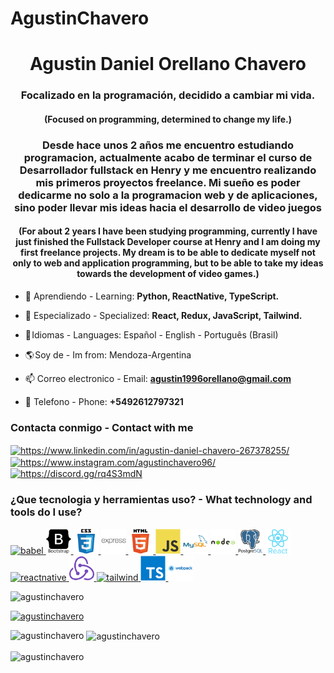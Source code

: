 ﻿# AgustinChavero

<h1 align="center">Agustin Daniel Orellano Chavero</h1>
<h3 align="center">Focalizado en la programación, decidido a cambiar mi vida.</h3>
<h4 align="center">(Focused on programming, determined to change my life.)</h4>
<h3 align="center">Desde hace unos 2 años me encuentro estudiando programacion, actualmente acabo de terminar el curso de Desarrollador fullstack en Henry y me encuentro realizando mis primeros proyectos freelance.
Mi sueño es poder dedicarme no solo a la programacion web y de aplicaciones, sino poder llevar mis ideas hacia el desarrollo de video juegos</h3>
<h4 align="center">(For about 2 years I have been studying programming, currently I have just finished the Fullstack Developer course at Henry and I am doing my first freelance projects.
My dream is to be able to dedicate myself not only to web and application programming, but to be able to take my ideas towards the development of video games.)</h4>

- 🧐 Aprendiendo - Learning: **Python, ReactNative, TypeScript.**

- 🧠 Especializado - Specialized: **React, Redux, JavaScript, Tailwind.**

- 👄 Idiomas - Languages: Español - English - Português (Brasil)

- 🌎 Soy de - Im from: Mendoza-Argentina

- 📫 Correo electronico - Email: **agustin1996orellano@gmail.com**

- 📱 Telefono - Phone: **+5492612797321**

<h3 align="left">Contacta conmigo - Contact with me</h3>
<p align="left">
<a href="https://www.linkedin.com/in/agustin-daniel-chavero-267378255/" target="blank"><img align="center" src="https://raw.githubusercontent.com/rahuldkjain/github-profile-readme-generator/master/src/images/icons/Social/linked-in-alt.svg" alt="https://www.linkedin.com/in/agustin-daniel-chavero-267378255/" height="30" width="40" /></a>
<a href="https://www.instagram.com/agustinchavero96/" target="blank"><img align="center" src="https://raw.githubusercontent.com/rahuldkjain/github-profile-readme-generator/master/src/images/icons/Social/instagram.svg" alt="https://www.instagram.com/agustinchavero96/" height="30" width="40" /></a>
<a href="https://discord.gg/https://discord.gg/rq4S3mdN" target="blank"><img align="center" src="https://raw.githubusercontent.com/rahuldkjain/github-profile-readme-generator/master/src/images/icons/Social/discord.svg" alt="https://discord.gg/rq4S3mdN" height="30" width="40" /></a>
</p>

<h3 align="left">¿Que tecnologia y herramientas uso? - What technology and tools do I use?</h3>
<p align="left"> <a href="https://babeljs.io/" target="_blank" rel="noreferrer"> <img src="https://www.vectorlogo.zone/logos/babeljs/babeljs-icon.svg" alt="babel" width="40" height="40"/> </a> <a href="https://getbootstrap.com" target="_blank" rel="noreferrer"> <img src="https://raw.githubusercontent.com/devicons/devicon/master/icons/bootstrap/bootstrap-plain-wordmark.svg" alt="bootstrap" width="40" height="40"/> </a> <a href="https://www.w3schools.com/css/" target="_blank" rel="noreferrer"> <img src="https://raw.githubusercontent.com/devicons/devicon/master/icons/css3/css3-original-wordmark.svg" alt="css3" width="40" height="40"/> </a> <a href="https://expressjs.com" target="_blank" rel="noreferrer"> <img src="https://raw.githubusercontent.com/devicons/devicon/master/icons/express/express-original-wordmark.svg" alt="express" width="40" height="40"/> </a> <a href="https://www.w3.org/html/" target="_blank" rel="noreferrer"> <img src="https://raw.githubusercontent.com/devicons/devicon/master/icons/html5/html5-original-wordmark.svg" alt="html5" width="40" height="40"/> </a> <a href="https://developer.mozilla.org/en-US/docs/Web/JavaScript" target="_blank" rel="noreferrer"> <img src="https://raw.githubusercontent.com/devicons/devicon/master/icons/javascript/javascript-original.svg" alt="javascript" width="40" height="40"/> </a> <a href="https://www.mysql.com/" target="_blank" rel="noreferrer"> <img src="https://raw.githubusercontent.com/devicons/devicon/master/icons/mysql/mysql-original-wordmark.svg" alt="mysql" width="40" height="40"/> </a> <a href="https://nodejs.org" target="_blank" rel="noreferrer"> <img src="https://raw.githubusercontent.com/devicons/devicon/master/icons/nodejs/nodejs-original-wordmark.svg" alt="nodejs" width="40" height="40"/> </a> <a href="https://www.postgresql.org" target="_blank" rel="noreferrer"> <img src="https://raw.githubusercontent.com/devicons/devicon/master/icons/postgresql/postgresql-original-wordmark.svg" alt="postgresql" width="40" height="40"/> </a> <a href="https://reactjs.org/" target="_blank" rel="noreferrer"> <img src="https://raw.githubusercontent.com/devicons/devicon/master/icons/react/react-original-wordmark.svg" alt="react" width="40" height="40"/> </a> <a href="https://reactnative.dev/" target="_blank" rel="noreferrer"> <img src="https://reactnative.dev/img/header_logo.svg" alt="reactnative" width="40" height="40"/> </a> <a href="https://redux.js.org" target="_blank" rel="noreferrer"> <img src="https://raw.githubusercontent.com/devicons/devicon/master/icons/redux/redux-original.svg" alt="redux" width="40" height="40"/> </a> <a href="https://tailwindcss.com/" target="_blank" rel="noreferrer"> <img src="https://www.vectorlogo.zone/logos/tailwindcss/tailwindcss-icon.svg" alt="tailwind" width="40" height="40"/> </a> <a href="https://www.typescriptlang.org/" target="_blank" rel="noreferrer"> <img src="https://raw.githubusercontent.com/devicons/devicon/master/icons/typescript/typescript-original.svg" alt="typescript" width="40" height="40"/> </a> <a href="https://webpack.js.org" target="_blank" rel="noreferrer"> <img src="https://raw.githubusercontent.com/devicons/devicon/d00d0969292a6569d45b06d3f350f463a0107b0d/icons/webpack/webpack-original-wordmark.svg" alt="webpack" width="40" height="40"/> </a> </p>

<p align="left"> <img src="https://komarev.com/ghpvc/?username=agustinchavero&label=Profile%20views&color=0e75b6&style=flat" alt="agustinchavero" /> </p>

<p align="left"> <a href="https://github.com/ryo-ma/github-profile-trophy"><img src="https://github-profile-trophy.vercel.app/?username=agustinchavero" alt="agustinchavero" /></a> </p>

<p><img align="left" src="https://github-readme-stats.vercel.app/api/top-langs?username=agustinchavero&show_icons=true&locale=en&layout=compact" alt="agustinchavero" /></p>

<p>&nbsp;<img align="center" src="https://github-readme-stats.vercel.app/api?username=agustinchavero&show_icons=true&locale=en" alt="agustinchavero" /></p>

<p><img align="center" src="https://github-readme-streak-stats.herokuapp.com/?user=agustinchavero&" alt="agustinchavero" /></p>

